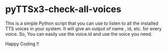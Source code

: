 # pyTTSx3-check-all-voices
This is a simple Python script that you can use to listen to all the installed TTS voices in your system. 
It will give an output of name , id, etc. for every voice. 
So, You can easily use the voice.id and use the voice you need. 


Happy Coding !!
